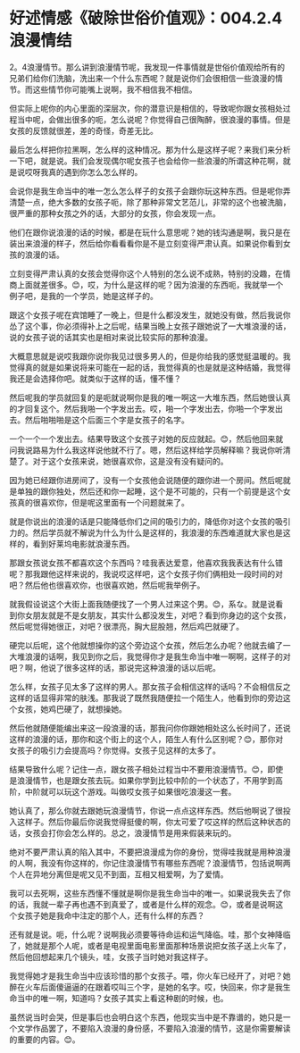 # 好述情感《破除世俗价值观》：004.2.4浪漫情结

2。4浪漫情节。那么讲到浪漫情节呢，我发现一件事情就是世俗价值观给所有的兄弟们给你们洗脑，洗出来一个什么东西呢？就是说你们会很相信一些浪漫的情节。而这些情节你可能嘴上说啊，我不相信我不相信。

但实际上呢你的内心里面的深层次，你的潜意识是相信的，导致呢你跟女孩相处过程当中呢，会做出很多的呃，怎么说呢？你觉得自己很陶醉，很浪漫的事情。但是女孩的反馈就很差，差的奇怪，奇差无比。

最后怎么样把你拉黑啊，怎么样的这种情况。那为什么是这样子呢？来我们来分析一下吧，就是说。我们会发现偶尔呢女孩子也会给你一些浪漫的所谓这种花啊，就是说哎呀我真的遇到你怎么怎么样的。

会说你是我生命当中的唯一怎么怎么样子的女孩子会跟你玩这种东西。但是呢你弄清楚一点，绝大多数的女孩子呃，除了那种非常文艺范儿，非常的这个也被洗脑，很严重的那种女孩之外的话，大部分的女孩，你会发现一点。

他们在跟你说浪漫的话的时候，都是在玩什么意思呢？她的钱沟通是啊，我只是在装出来浪漫的样子，然后给你看看看你是不是立刻变得严肃认真。如果说你看到女孩的浪漫的话。

立刻变得严肃认真的女孩会觉得你这个人特别的怎么说不成熟，特别的没趣，在情商上面就差很多。😊，哎，为什么是这样的呢？因为浪漫的东西呃，我就举一个例子吧，是我的一个学员，她是这样子的。

跟这个女孩子呢在宾馆睡了一晚上，但是什么都没发生，就她没有做，然后我说你怂了这个事，你必须得补上之后呢，结果当晚上女孩子跟她说了一大堆浪漫的话，说的女孩子说的话其实也是相对来说比较实际的那种浪漫。

大概意思就是说哎我跟你说你我见过很多男人的，但是你给我的感觉挺温暖的。我觉得真的就是如果说将来可能在一起的话，我觉得真的也是就是这种结婚，我觉得我还是会选择你吧。就类似于这样的话，懂不懂？

然后呢我的学员就回复的是呃就说啊你是我的唯一啊这一大堆东西，然后她很认真的才回复这个。然后我啪一个字发出去。哎，啪一个字发出去，你啪一个字发出去。然后啪啪啪是这个后面三个字是女孩子的名字。

一个一个一个发出去。结果导致这个女孩子对她的反应就起。😊，然后他回来就问我说路易为什么我这样说他就不行了。嗯，然后这样给学员解释嘛？我说你听清楚了。对于这个女孩来说，她很喜欢你，这是没有没有疑问的。

因为她已经跟你进房间了，没有一个女孩他会说随便的跟你进一个房间。然后呢就是单独的跟你独处，然后还和你一起睡，这个是不可能的，只有一个前提是这个女孩真的很喜欢你，但是呢这里面有一个问题就来了。

就是你说出的浪漫的话是只能降低你们之间的吸引力的，降低你对这个女孩的吸引力的。然后学员就不解说为什么为什么是这样的，我浪漫的东西难道就大家也是这样的，看到好莱坞电影就浪漫东西。

那跟女孩说女孩不都喜欢这个东西吗？哇我表达爱意，他喜欢我我表达有什么错呢？那我跟他这样来说的，我说哎这样吧，这个女孩子你们俩相处一段时间的对吧？然后他也很喜欢你，也很喜欢她，然后呢我举例子。

就我假设说这个大街上面我随便找了一个男人过来这个男。😊，系な。就是说看到你女朋友就是不是女朋友，其实什么都没发生，对吧？看到你身边的这个女孩，然后呢觉得她很正，对吧？很漂亮，胸大屁股翘，然后鸡巴就硬了。

硬完以后呢，这个他就想操你的这个旁边这个女孩，然后怎么办呢？他就去编了一大堆浪漫的话啊，我见到你之后，我觉得你才是我生命当中唯一啊啊，这样子的对吧？啊，他说了很多这样的话，那说完这种浪漫的话以后呢。

怎么样，女孩子见太多了这样的男人。那女孩子会相信这样的话吗？不会相信反之这样的话显得非常的肤浅。那我说了既然我随便拉一个陌生人，他看到你的旁边这个女孩，她鸡巴硬了，就想操她。

然后他就随便能编出来这一段浪漫的话，那我问你你跟她相处这么长时间了，还说这样的浪漫的话，那你和这个街上的这个人，陌生人有什么区别呢？😊，那你对女孩子的吸引力会提高吗？你觉得。女孩子见这样的太多了。

结果导致什么呢？记住一点，跟女孩子相处过程当中不要用浪漫情节。😊，即使是浪漫情节，也是跟女孩去玩。如果你学到比较中阶的一个状态了，不用学到高阶，中阶就可以玩这个游戏。叫做哎女孩子如果很吃浪漫这一套。

她认真了，那么你就去跟她玩浪漫情节，你说一点点这样东西。然后他啊说了很投入这样子。然后你最后你说我觉得挺傻的啊，你太可爱了哎这样的然后这种状态的话，女孩会打你会怎么样的。总之，浪漫情节是用来假装来玩的。

绝对不要严肃认真的陷入其中，不要把浪漫成为你的身份，觉得哇我就是用种浪漫的人啊，我没有你这样的，你记住浪漫情节有哪些东西呢？浪漫情节，包括说啊两个人在异地分离但是呢又见不到面，互相又相爱啊，为了爱情。

我可以去死啊，这些东西懂不懂就是啊你是我生命当中的唯一。如果说我失去了你的话，我就一辈子再也遇不到真爱了，或者是什么样的观念。😊，或者是说啊这个女孩子她是我命中注定的那个人，还有什么样的东西？

还有就是说。呃，什么呢？说啊我必须要等待命运和运气降临。哇，那个女神降临了，她就是那个人呢，或者是电视里面电影里面那种场景说把女孩子送上火车了，然后他回想起来几个镜头，哇，女孩子当时她对我这样子。

我觉得她才是我生命当中应该珍惜的那个女孩子。喂，你火车已经开了，对吧？她醉在火车后面傻逼逼的在跟着哎叫三个字，是她的名字。哎，快回来，你才是我生命当中的唯一啊，知道吗？女孩子其实上看这种剧的时候，也。

虽然说当时会哭，但是事后也会明白这个东西，他现实当中是不靠谱的，她只是一个文学作品罢了，不要陷入浪漫的身份感，不要陷入浪漫的情节，这是你需要解读的重要的内容。😊。

